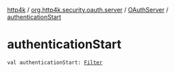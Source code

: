 [http4k](../../index.md) / [org.http4k.security.oauth.server](../index.md) / [OAuthServer](index.md) / [authenticationStart](./authentication-start.md)

# authenticationStart

`val authenticationStart: `[`Filter`](../../org.http4k.core/-filter.md)